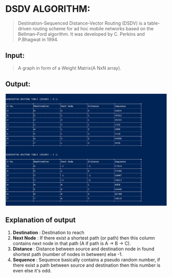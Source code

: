# DSDV ALGORITHM:

> Destination-Sequenced Distance-Vector Routing (DSDV) is a table-driven routing scheme for ad hoc mobile networks based on the Bellman–Ford algorithm. It was developed by C. Perkins and P.Bhagwat in 1994.

## Input:
> A graph in form of a Weight Matrix(A NxN array).

## Output:
<img src="https://raw.githubusercontent.com/dav-vendator/routing-algorithm/master/c++_port/output.png" title="DSDV">

## Explanation of output
1. **Destination** : Destination to reach
2. **Next Node** : If there exist a shortest path (or path) then this column contains next node in that path (A if path is A -> B -> C).
3. **Distance** : Distance between  source and destination node in found shortest path (number of nodes in between) else -1.
4. **Sequence** : Sequence basically contains a pseudo random number, if there exist a path between source and destination then this number is even else it's odd.
